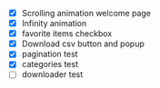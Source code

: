 * [X]  Scrolling animation welcome page
* [X]  Infinity animation
* [X]  favorite items checkbox
* [X]  Download csv button and popup
* [X]  pagination test
* [X]  categories test
* [ ]  downloader test
